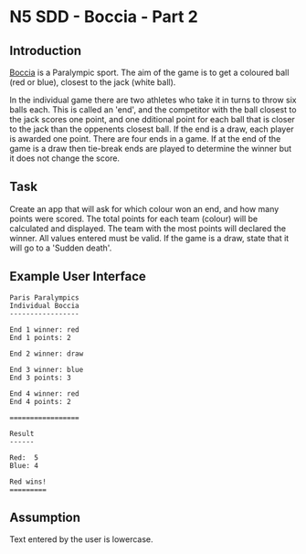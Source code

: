 # N5 SDD - Boccia - Part 2

## Introduction

[Boccia](https://boccia.uk.com/about-boccia "External link") is a Paralympic sport.  The aim of the game is to get a coloured ball (red or blue), closest to the jack (white ball).

In the individual game there are two athletes who take it in turns to throw six balls each.  This is called an 'end', and the competitor with the ball closest to the jack scores one point, and one dditional point for each ball that is closer to the jack than the oppenents closest ball.  If the end is a draw, each player is awarded one point.  There are four ends in a game.  If at the end of the game is a draw then tie-break ends are played to determine the winner but it does not change the score.

## Task

Create an app that will ask for which colour won an end, and how many points were scored.  The total points for each team (colour) will be calculated and displayed.  The team with the most points will declared the winner.  All values entered must be valid.  If the game is a draw, state that it will go to a 'Sudden death'.

## Example User Interface

```
Paris Paralympics
Individual Boccia
-----------------

End 1 winner: red
End 1 points: 2

End 2 winner: draw

End 3 winner: blue
End 3 points: 3

End 4 winner: red
End 4 points: 2

=================

Result
------

Red:  5
Blue: 4

Red wins!
=========
```


## Assumption

Text entered by the user is lowercase.